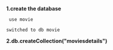 **1.create the database**
```
 use movie

switched to db movie
```
**2.db.createCollection("moviesdetails")**
